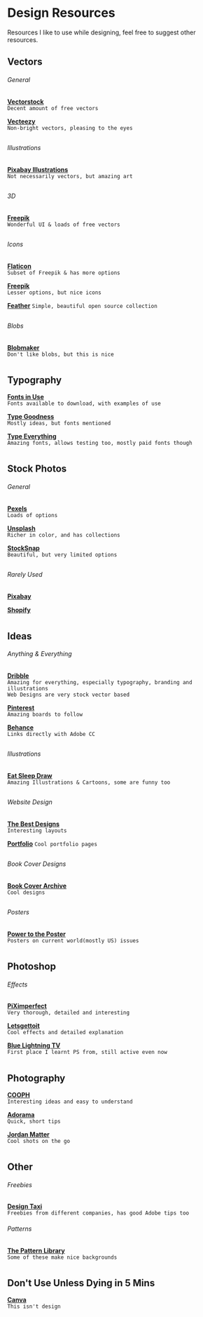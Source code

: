 # Design Resources
Resources I like to use while designing, feel free to suggest other resources.

## Vectors
###### General
[**Vectorstock**](https://www.vectorstock.com)   
`Decent amount of free vectors`

[**Vecteezy**](https://www.vecteezy.com)  
`Non-bright vectors, pleasing to the eyes` 
##  

###### Illustrations
[**Pixabay Illustrations**](https://pixabay.com/illustrations/)    
`Not necessarily vectors, but amazing art`
##

###### 3D
[**Freepik**](https://www.freepik.com)   
`Wonderful UI & loads of free vectors`
##  

###### Icons   
[**Flaticon**](https://www.flaticon.com)  
`Subset of Freepik & has more options`  

[**Freepik**](https://www.freepik.com)   
`Lesser options, but nice icons`

[**Feather**](https://feathericons.com/)
`Simple, beautiful open source collection`
## 

###### Blobs
[**Blobmaker**](https://www.blobmaker.app)  
`Don't like blobs, but this is nice`
#

## Typography
[**Fonts in Use**](https://fontsinuse.com)   
`Fonts available to download, with examples of use`

[**Type Goodness**](http://typegoodness.com)   
`Mostly ideas, but fonts mentioned`

[**Type Everything**](http://typeverything.com)    
`Amazing fonts, allows testing too, mostly paid fonts though`
#

## Stock Photos
###### General
[**Pexels**](https://www.pexels.com)   
`Loads of options`

[**Unsplash**](https://unsplash.com)    
`Richer in color, and has collections`

[**StockSnap**](https://stocksnap.io)    
`Beautiful, but very limited options`
##

###### Rarely Used
[**Pixabay**](https://pixabay.com/)   

[**Shopify**](https://burst.shopify.com)   
#

## Ideas
###### Anything & Everything

[**Dribble**](https://dribbble.com/)   
`Amazing for everything, especially typography, branding and illustrations`   
`Web Designs are very stock vector based`

[**Pinterest**](https://www.pinterest.com)   
`Amazing boards to follow`

[**Behance**](https://www.behance.net)    
`Links directly with Adobe CC`
##

###### Illustrations
[**Eat Sleep Draw**](https://eatsleepdraw.com)     
`Amazing Illustrations & Cartoons, some are funny too`
##

###### Website Design
[**The Best Designs**](https://www.thebestdesigns.com/designs/)   
`Interesting layouts`

[**Portfolio**](https://portfolio.adobe.com/examples)
`Cool portfolio pages`
##

###### Book Cover Designs  
[**Book Cover Archive**](http://bookcoverarchive.com)   
`Cool designs`
##

###### Posters
[**Power to the Poster**](https://powertotheposter.com)   
`Posters on current world(mostly US) issues`
#

## Photoshop
###### Effects 
[**PiXimperfect**](https://www.youtube.com/channel/UCMrvLMUITAImCHMOhX88PYQ)  
`Very thorough, detailed and interesting`

[**Letsgettoit**](https://www.youtube.com/user/LetsGetToitNow/videos)    
`Cool effects and detailed explanation`

[**Blue Lightning TV**](https://www.youtube.com/user/bluelightningtv)   
`First place I learnt PS from, still active even now`
#

## Photography
[**COOPH**](https://www.youtube.com/user/TheCooph)    
`Interesting ideas and easy to understand`

[**Adorama**](https://www.youtube.com/user/adoramaTV)      
`Quick, short tips`

[**Jordan Matter**](https://www.youtube.com/user/jordanmatter)   
`Cool shots on the go`
#

## Other
###### Freebies
[**Design Taxi**](https://designtaxi.com/category/Freebies)     
`Freebies from different companies, has good Adobe tips too`

###### Patterns
[**The Pattern Library**](http://thepatternlibrary.com)   
`Some of these make nice backgrounds`
# 

## Don't Use Unless Dying in 5 Mins
[**Canva**](https://www.canva.com)   
`This isn't design`
#
